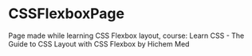 # CSSFlexboxPage
Page made while learning CSS Flexbox layout, course: Learn CSS - The Guide to CSS Layout with CSS Flexbox by Hichem Med

